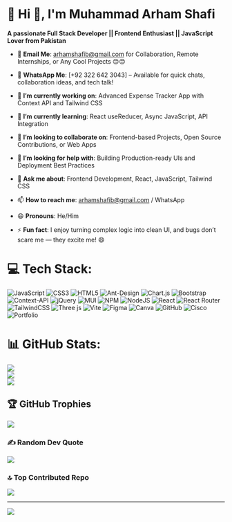 # 💫 Hi 👋, I'm Muhammad Arham Shafi
**A passionate Full Stack Developer || Frontend Enthusiast || JavaScript Lover from Pakistan**

- 📧 **Email Me**: arhamshafib@gmail.com for Collaboration, Remote Internships, or Any Cool Projects 😊😊
  
- 📱 **WhatsApp Me**: [+92 322 642 3043] – Available for quick chats, collaboration ideas, and tech talk!

- 🔭 **I’m currently working on**: Advanced Expense Tracker App with Context API and Tailwind CSS

- 🌱 **I’m currently learning**: React useReducer, Async JavaScript, API Integration

- 👯 **I’m looking to collaborate on**: Frontend-based Projects, Open Source Contributions, or Web Apps

- 🤔 **I’m looking for help with**: Building Production-ready UIs and Deployment Best Practices

- 💬 **Ask me about**: Frontend Development, React, JavaScript, Tailwind CSS

- 📫 **How to reach me**: arhamshafib@gmail.com / WhatsApp

- 😄 **Pronouns**: He/Him

- ⚡ **Fun fact**: I enjoy turning complex logic into clean UI, and bugs don’t scare me — they excite me! 😄

# 💻 Tech Stack:
![JavaScript](https://img.shields.io/badge/javascript-%23323330.svg?style=for-the-badge&logo=javascript&logoColor=%23F7DF1E) ![CSS3](https://img.shields.io/badge/css3-%231572B6.svg?style=for-the-badge&logo=css3&logoColor=white) ![HTML5](https://img.shields.io/badge/html5-%23E34F26.svg?style=for-the-badge&logo=html5&logoColor=white) ![Ant-Design](https://img.shields.io/badge/-AntDesign-%230170FE?style=for-the-badge&logo=ant-design&logoColor=white) ![Chart.js](https://img.shields.io/badge/chart.js-F5788D.svg?style=for-the-badge&logo=chart.js&logoColor=white) ![Bootstrap](https://img.shields.io/badge/bootstrap-%238511FA.svg?style=for-the-badge&logo=bootstrap&logoColor=white) ![Context-API](https://img.shields.io/badge/Context--Api-000000?style=for-the-badge&logo=react) ![jQuery](https://img.shields.io/badge/jquery-%230769AD.svg?style=for-the-badge&logo=jquery&logoColor=white) ![MUI](https://img.shields.io/badge/MUI-%230081CB.svg?style=for-the-badge&logo=mui&logoColor=white) ![NPM](https://img.shields.io/badge/NPM-%23CB3837.svg?style=for-the-badge&logo=npm&logoColor=white) ![NodeJS](https://img.shields.io/badge/node.js-6DA55F?style=for-the-badge&logo=node.js&logoColor=white) ![React](https://img.shields.io/badge/react-%2320232a.svg?style=for-the-badge&logo=react&logoColor=%2361DAFB) ![React Router](https://img.shields.io/badge/React_Router-CA4245?style=for-the-badge&logo=react-router&logoColor=white) ![TailwindCSS](https://img.shields.io/badge/tailwindcss-%2338B2AC.svg?style=for-the-badge&logo=tailwind-css&logoColor=white) ![Three js](https://img.shields.io/badge/threejs-black?style=for-the-badge&logo=three.js&logoColor=white) ![Vite](https://img.shields.io/badge/vite-%23646CFF.svg?style=for-the-badge&logo=vite&logoColor=white) ![Figma](https://img.shields.io/badge/figma-%23F24E1E.svg?style=for-the-badge&logo=figma&logoColor=white) ![Canva](https://img.shields.io/badge/Canva-%2300C4CC.svg?style=for-the-badge&logo=Canva&logoColor=white) ![GitHub](https://img.shields.io/badge/github-%23121011.svg?style=for-the-badge&logo=github&logoColor=white) ![Cisco](https://img.shields.io/badge/cisco-%23049fd9.svg?style=for-the-badge&logo=cisco&logoColor=black) ![Portfolio](https://img.shields.io/badge/Portfolio-%23000000.svg?style=for-the-badge&logo=firefox&logoColor=#FF7139)
# 📊 GitHub Stats:
![](https://github-readme-stats.vercel.app/api?username=arhamshafi&theme=dark&hide_border=false&include_all_commits=false&count_private=false)<br/>
![](https://nirzak-streak-stats.vercel.app/?user=arhamshafi&theme=dark&hide_border=false)<br/>
![](https://github-readme-stats.vercel.app/api/top-langs/?username=arhamshafi&theme=dark&hide_border=false&include_all_commits=false&count_private=false&layout=compact)

## 🏆 GitHub Trophies
![](https://github-profile-trophy.vercel.app/?username=arhamshafi&theme=radical&no-frame=false&no-bg=true&margin-w=4)

### ✍️ Random Dev Quote
![](https://quotes-github-readme.vercel.app/api?type=horizontal&theme=radical)

### 🔝 Top Contributed Repo
![](https://github-contributor-stats.vercel.app/api?username=arhamshafi&limit=5&theme=dark&combine_all_yearly_contributions=true)

---
[![](https://visitcount.itsvg.in/api?id=arhamshafi&icon=0&color=0)](https://visitcount.itsvg.in)

<!-- Proudly created with GPRM ( https://gprm.itsvg.in ) -->
